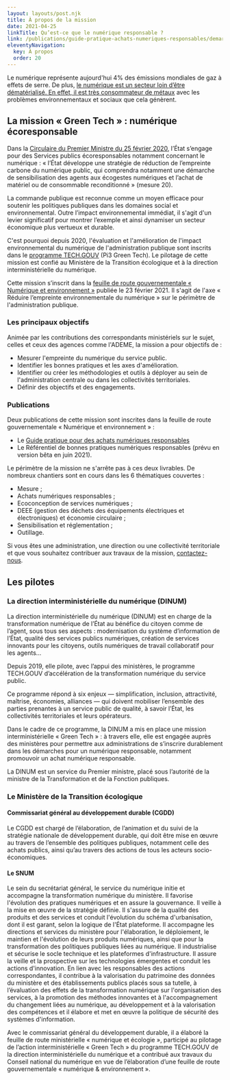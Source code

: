 ```yaml
---
layout: layouts/post.njk
title: À propos de la mission
date: 2021-04-25
linkTitle: Qu’est-ce que le numérique responsable ?
link: /publications/guide-pratique-achats-numeriques-responsables/demarche-numerique-responsable/definition/
eleventyNavigation:
  key: À propos
  order: 20
---
```


Le numérique représente aujourd'hui 4% des émissions mondiales de gaz à effets de serre. De plus, [le numérique est un secteur loin d’être dématérialisé. En effet, il est très consommateur de métaux](https://www.strategie.gouv.fr/publications/consommation-de-metaux-numerique-un-secteur-loin-detre-dematerialise) avec les problèmes environnementaux et sociaux que cela génèrent.

## La mission « Green Tech » : numérique écoresponsable

Dans la [Circulaire du Premier Ministre du 25 février 2020](https://www.legifrance.gouv.fr/download/pdf/circ?id=44936), l’État s’engage pour des Services publics écoresponsables notamment concernant le numérique : « l’État développe une stratégie de réduction de l’empreinte carbone du numérique public, qui comprendra notamment une démarche de sensibilisation des agents aux écogestes numériques et l’achat de matériel ou de consommable reconditionné » (mesure 20).

La commande publique est reconnue comme un moyen efficace pour soutenir les politiques publiques dans les domaines social et environnemental. Outre l’impact environnemental immédiat, il s'agit d'un levier significatif pour montrer l’exemple et ainsi dynamiser un secteur économique plus vertueux et durable.

C'est pourquoi depuis 2020, l'évaluation et l'amélioration de l'impact environnemental du numérique de l'administration publique sont inscrits dans le [programme TECH.GOUV](https://www.numerique.gouv.fr/publications/tech-gouv-strategie-et-feuille-de-route-2019-2021/) (Pi3 Green Tech). Le pilotage de cette mission est confié au Ministère de la Transition écologique et à la direction interministérielle du numérique.

Cette mission s’inscrit dans la [feuille de route gouvernementale « Numérique et environnement »](https://www.ecologie.gouv.fr/numerique-et-environnement-feuille-route) publiée le 23 février 2021. Il s'agit de l'axe « Réduire l’empreinte environnementale du numérique » sur le périmètre de l'administration publique.

<h3 class="fr-fi-arrow-right-line fr-link--icon-left">Les principaux objectifs</h3>

Animée par les contributions des correspondants ministériels sur le sujet, celles et ceux des agences comme l'ADEME, la mission a pour objectifs de :

- Mesurer l'empreinte du numérique du service public.
- Identifier les bonnes pratiques et les axes d'amélioration.
- Identifier ou créer les méthodologies et outils à déployer au sein de l'administration centrale ou dans les collectivités territoriales.
- Définir des objectifs et des engagements.

<h3 class="fr-fi-arrow-right-line fr-link--icon-left">Publications</h3>

Deux publications de cette mission sont inscrites dans la feuille de route gouvernementale « Numérique et environnement » :
- Le [Guide pratique pour des achats numériques responsables](/publications/guide-pratique-achats-numeriques-responsables/)
- Le Référentiel de bonnes pratiques numériques responsables (prévu en version bêta en juin 2021).

Le périmètre de la mission ne s'arrête pas à ces deux livrables. De nombreux chantiers sont en cours dans les 6  thématiques couvertes :
- Mesure ;
- Achats numériques responsables ;
- Ecoconception de services numériques ;
- DEEE (gestion des déchets des équipements électriques et électroniques) et économie circulaire ;
- Sensibilisation et réglementation ;
- Outillage.

Si vous êtes une administration, une direction ou une collectivité territoriale et que vous souhaitez contribuer aux travaux de la mission, [contactez-nous](/contact/).

## Les pilotes

### La direction interministérielle du numérique (DINUM)

La direction interministérielle du numérique (DINUM) est en charge de la transformation numérique de l’État au bénéfice du citoyen comme de l’agent, sous tous ses aspects : modernisation du système d’information de l’État, qualité des services publics numériques, création de services innovants pour les citoyens, outils numériques de travail collaboratif pour les agents…

Depuis 2019, elle pilote, avec l’appui des ministères, le programme TECH.GOUV d’accélération de la transformation numérique du service public.

Ce programme répond à six enjeux — simplification, inclusion, attractivité, maîtrise, économies, alliances — qui doivent mobiliser l’ensemble des parties prenantes à un service public de qualité, à savoir l’État, les collectivités territoriales et leurs opérateurs.

Dans le cadre de ce programme, la DINUM a mis en place une mission interministérielle « Green Tech » : à travers elle, elle est engagée auprès des ministères pour permettre aux administrations de s’inscrire durablement dans les démarches pour un numérique responsable, notamment promouvoir un achat numérique responsable.

La DINUM est un service du Premier ministre, placé sous l’autorité de la ministre de la Transformation et de la Fonction publiques.

### Le Ministère de la Transition écologique

#### Commissariat général au développement durable (CGDD)

Le CGDD est chargé de l’élaboration, de l’animation et du suivi de la stratégie nationale de développement durable, qui doit être mise en œuvre au travers de l’ensemble des politiques publiques, notamment celle des achats publics, ainsi qu’au travers des actions de tous les acteurs socio-économiques.

#### Le SNUM

Le sein du secrétariat général, le service du numérique initie et accompagne la transformation numérique du ministère. Il favorise l'évolution des pratiques numériques et en assure la gouvernance. Il veille à la mise en œuvre de la stratégie définie. Il s'assure de la qualité des produits et des services et conduit l'évolution du schéma d'urbanisation, dont il est garant, selon la logique de l'État plateforme. Il accompagne les directions et services du ministère pour l'élaboration, le déploiement, le maintien et l'évolution de leurs produits numériques, ainsi que pour la transformation des politiques publiques liées au numérique. Il industrialise et sécurise le socle technique et les plateformes d'infrastructure. Il assure la veille et la prospective sur les technologies émergentes et conduit les actions d'innovation. En lien avec les responsables des actions correspondantes, il contribue à la valorisation du patrimoine des données du ministère et des établissements publics placés sous sa tutelle, à l’évaluation des effets de la transformation numérique sur l'organisation des services, à la promotion des méthodes innovantes et à l'accompagnement du changement liées au numérique, au développement et à la valorisation des compétences et il élabore et met en œuvre la politique de sécurité des systèmes d'information.

Avec le commissariat général du développement durable, il a élaboré la feuille de route ministérielle « numérique et écologie », participé au pilotage de l’action interministérielle « Green Tech » du programme TECH.GOUV de la direction interministérielle du numérique et a contribué aux travaux du Conseil national du numérique en vue de l’élaboration d’une feuille de route gouvernementale « numérique & environnement ».
